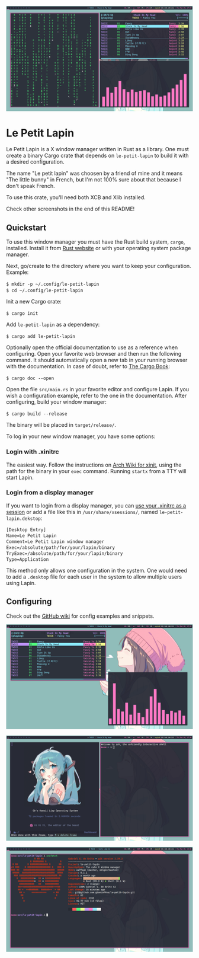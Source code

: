 ![Screenshot](assets/first-rice-tilling-windows.png)
# Le Petit Lapin

Le Petit Lapin is a X window manager written in Rust as a library. One
must create a binary Cargo crate that depends on `le-petit-lapin` to
build it with a desired configuration.

The name "Le petit lapin" was choosen by a friend of mine and it means "The 
little bunny" in French, but I'm not 100% sure about that because I don't speak
French.

To use this crate, you'll need both XCB and Xlib installed.

Check other screenshots in the end of this README!

## Quickstart

To use this window manager you must have the Rust build system,
`cargo`, installed. Install it from [Rust
website](https://www.rust-lang.org/learn/get-started) or with your
operating system package manager.

Next, go/create to the directory where you want to keep your
configuration. Example:

`$ mkdir -p ~/.config/le-petit-lapin`  
`$ cd ~/.config/le-petit-lapin`

Init a new Cargo crate:

`$ cargo init`

Add `le-petit-lapin` as a dependency:

`$ cargo add le-petit-lapin`

Optionally open the official documentation to use as a reference when
configuring. Open your favorite web browser and then run the following
command. It should automatically open a new tab in your running
browser with the documentation. In case of doubt, refer to [The Cargo
Book](https://doc.rust-lang.org/cargo/commands/cargo-doc.html):

`$ cargo doc --open`

Open the file `src/main.rs` in your favorite editor and configure
Lapin. If you wish a configuration example, refer to the one in the
documentation. After configuring, build your window manager:

`$ cargo build --release`

The binary will be placed in `target/release/`.

To log in your new window manager, you have some options:

### Login with .xinitrc

The easiest way. Follow the instructions on [Arch Wiki for
xinit](https://wiki.archlinux.org/title/Xinit#xinitrc), using the path
for the binary in your `exec` command. Running `startx` from a TTY
will start Lapin.

### Login from a display manager

If you want to login from a display manager, you can [use your
.xinitrc as a
session](https://wiki.archlinux.org/title/Display_manager#Run_~/.xinitrc_as_a_session)
or add a file like this in `/usr/share/xsessions/`, named `le-petit-lapin.dekstop`:

```
[Desktop Entry]
Name=Le Petit Lapin
Comment=Le Petit Lapin window manager
Exec=/absolute/path/for/your/lapin/binary
TryExec=/absolute/path/for/your/lapin/binary
Type=Application
```

This method only allows one configuration in the system. One would
need to add a `.desktop` file for each user in the system to allow
multiple users using Lapin.

## Configuring

Check out the [GitHub wiki](https://github.com/gboncoffee/le-petit-lapin/wiki)
for config examples and snippets.

![Screenshot](assets/first-rice-floating-windows.png)

![Screenshot](assets/first-rice-showing-emacs.png)

![Screenshot](assets/first-rice-onefetch.png)
